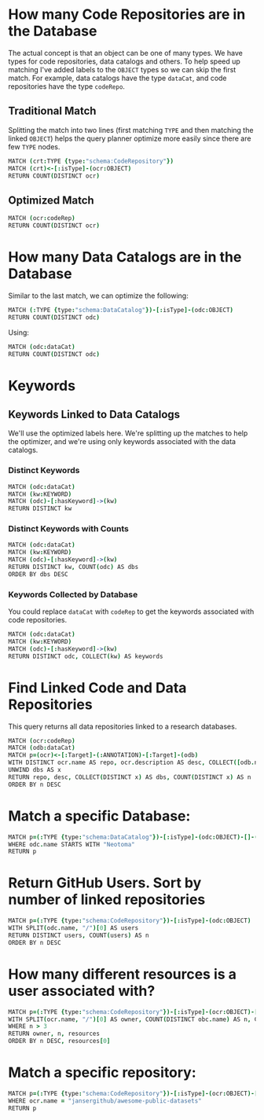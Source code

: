 # How many Code Repositories are in the Database

The actual concept is that an object can be one of many types. We have types for code repositories, data catalogs and others. To help speed up matching I've added labels to the `OBJECT` types so we can skip the first match. For example, data catalogs have the type `dataCat`, and code repositories have the type `codeRepo`.

## Traditional Match

Splitting the match into two lines (first matching `TYPE` and then matching the linked `OBJECT`) helps the query planner optimize more easily since there are few `TYPE` nodes.

```coffee
MATCH (crt:TYPE {type:"schema:CodeRepository"})
MATCH (crt)<-[:isType]-(ocr:OBJECT)
RETURN COUNT(DISTINCT ocr)
```

## Optimized Match

```coffee
MATCH (ocr:codeRep)
RETURN COUNT(DISTINCT ocr)
```

# How many Data Catalogs are in the Database

Similar to the last match, we can optimize the following:

```coffee
MATCH (:TYPE {type:"schema:DataCatalog"})-[:isType]-(odc:OBJECT)
RETURN COUNT(DISTINCT odc)
```

Using:

```coffee
MATCH (odc:dataCat)
RETURN COUNT(DISTINCT odc)
```

# Keywords

## Keywords Linked to Data Catalogs

We'll use the optimized labels here. We're splitting up the matches to help the optimizer, and we're using only keywords associated with the data catalogs.

### Distinct Keywords

```coffee
MATCH (odc:dataCat)
MATCH (kw:KEYWORD)
MATCH (odc)-[:hasKeyword]->(kw)
RETURN DISTINCT kw
```

### Distinct Keywords with Counts

```coffee
MATCH (odc:dataCat)
MATCH (kw:KEYWORD)
MATCH (odc)-[:hasKeyword]->(kw)
RETURN DISTINCT kw, COUNT(odc) AS dbs
ORDER BY dbs DESC
```

### Keywords Collected by Database

You could replace `dataCat` with `codeRep` to get the keywords associated with code repositories.

```coffee
MATCH (odc:dataCat)
MATCH (kw:KEYWORD)
MATCH (odc)-[:hasKeyword]->(kw)
RETURN DISTINCT odc, COLLECT(kw) AS keywords
```

# Find Linked Code and Data Repositories

This query returns all data repositories linked to a research databases.

```coffee
MATCH (ocr:codeRep)
MATCH (odb:dataCat)
MATCH p=(ocr)<-[:Target]-(:ANNOTATION)-[:Target]-(odb)
WITH DISTINCT ocr.name AS repo, ocr.description AS desc, COLLECT([odb.name, odb.description]) AS dbs
UNWIND dbs AS x
RETURN repo, desc, COLLECT(DISTINCT x) AS dbs, COUNT(DISTINCT x) AS n
ORDER BY n DESC
```

# Match a specific Database:

```coffee
MATCH p=(:TYPE {type:"schema:DataCatalog"})-[:isType]-(odc:OBJECT)-[]-(:ANNOTATION)-[]-()-[:isType]-(d:TYPE)
WHERE odc.name STARTS WITH "Neotoma"
RETURN p
```

# Return GitHub Users. Sort by number of linked repositories

```coffee
MATCH p=(:TYPE {type:"schema:CodeRepository"})-[:isType]-(odc:OBJECT)
WITH SPLIT(odc.name, "/")[0] AS users
RETURN DISTINCT users, COUNT(users) AS n
ORDER BY n DESC
```

# How many different resources is a user associated with?

```coffee
MATCH p=(:TYPE {type:"schema:CodeRepository"})-[:isType]-(ocr:OBJECT)-[]-(:ANNOTATION)-[]-(obc:OBJECT)-[:isType]-(:TYPE {type:"schema:DataCatalog"})
WITH SPLIT(ocr.name, "/")[0] AS owner, COUNT(DISTINCT obc.name) AS n, COLLECT(DISTINCT obc.name) AS resources
WHERE n > 3
RETURN owner, n, resources
ORDER BY n DESC, resources[0]
```

# Match a specific repository:

```coffee
MATCH p=(:TYPE {type:"schema:CodeRepository"})-[:isType]-(ocr:OBJECT)-[]-(:ANNOTATION)-[]-()-[:isType]-(d:TYPE)
WHERE ocr.name = "jansergithub/awesome-public-datasets"
RETURN p
```

